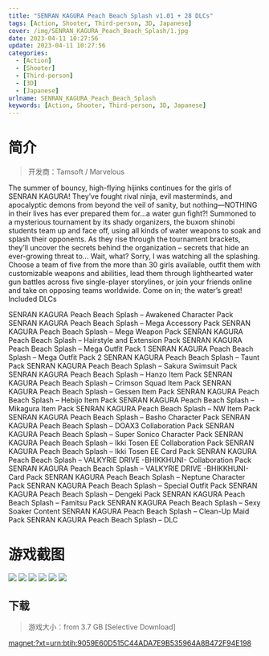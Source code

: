 ```yaml
---
title: "SENRAN KAGURA Peach Beach Splash v1.01 + 28 DLCs"
tags: [Action, Shooter, Third-person, 3D, Japanese]
cover: /img/SENRAN_KAGURA_Peach_Beach_Splash/1.jpg
date: 2023-04-11 10:27:56
update: 2023-04-11 10:27:56
categories: 
  - [Action]
  - [Shooter]
  - [Third-person]
  - [3D]
  - [Japanese]
urlname: SENRAN_KAGURA_Peach_Beach_Splash
keywords: [Action, Shooter, Third-person, 3D, Japanese]
---
```

# 简介

> 开发商：Tamsoft / Marvelous

The summer of bouncy, high-flying hijinks continues for the girls of SENRAN KAGURA! They’ve fought rival ninja, evil masterminds, and apocalyptic demons from beyond the veil of sanity, but nothing—NOTHING in their lives has ever prepared them for…a water gun fight?!
Summoned to a mysterious tournament by its shady organizers, the buxom shinobi students team up and face off, using all kinds of water weapons to soak and splash their opponents. As they rise through the tournament brackets, they’ll uncover the secrets behind the organization – secrets that hide an ever-growing threat to… Wait, what? Sorry, I was watching all the splashing.
Choose a team of five from the more than 30 girls available, outfit them with customizable weapons and abilities, lead them through lighthearted water gun battles across five single-player storylines, or join your friends online and take on opposing teams worldwide. Come on in; the water’s great!
Included DLCs

SENRAN KAGURA Peach Beach Splash – Awakened Character Pack
SENRAN KAGURA Peach Beach Splash – Mega Accessory Pack
SENRAN KAGURA Peach Beach Splash – Mega Weapon Pack
SENRAN KAGURA Peach Beach Splash – Hairstyle and Extension Pack
SENRAN KAGURA Peach Beach Splash – Mega Outfit Pack 1
SENRAN KAGURA Peach Beach Splash – Mega Outfit Pack 2
SENRAN KAGURA Peach Beach Splash – Taunt Pack
SENRAN KAGURA Peach Beach Splash – Sakura Swimsuit Pack
SENRAN KAGURA Peach Beach Splash – Hanzo Item Pack
SENRAN KAGURA Peach Beach Splash – Crimson Squad Item Pack
SENRAN KAGURA Peach Beach Splash – Gessen Item Pack
SENRAN KAGURA Peach Beach Splash – Hebijo Item Pack
SENRAN KAGURA Peach Beach Splash – Mikagura Item Pack
SENRAN KAGURA Peach Beach Splash – NW Item Pack
SENRAN KAGURA Peach Beach Splash – Basho Character Pack
SENRAN KAGURA Peach Beach Splash – DOAX3 Collaboration Pack
SENRAN KAGURA Peach Beach Splash – Super Sonico Character Pack
SENRAN KAGURA Peach Beach Splash – Ikki Tosen EE Collaboration Pack
SENRAN KAGURA Peach Beach Splash – Ikki Tosen EE Card Pack
SENRAN KAGURA Peach Beach Splash – VALKYRIE DRIVE -BHIKKHUNI- Collaboration Pack
SENRAN KAGURA Peach Beach Splash – VALKYRIE DRIVE -BHIKKHUNI- Card Pack
SENRAN KAGURA Peach Beach Splash – Neptune Character Pack
SENRAN KAGURA Peach Beach Splash – Special Outfit Pack
SENRAN KAGURA Peach Beach Splash – Dengeki Pack
SENRAN KAGURA Peach Beach Splash – Famitsu Pack
SENRAN KAGURA Peach Beach Splash – Sexy Soaker Content
SENRAN KAGURA Peach Beach Splash – Clean-Up Maid Pack
SENRAN KAGURA Peach Beach Splash – DLC

# 游戏截图

![](/img/SENRAN_KAGURA_Peach_Beach_Splash/2.jpg)
![](/img/SENRAN_KAGURA_Peach_Beach_Splash/3.jpg)
![](/img/SENRAN_KAGURA_Peach_Beach_Splash/4.jpg)
![](/img/SENRAN_KAGURA_Peach_Beach_Splash/5.jpg)
![](/img/SENRAN_KAGURA_Peach_Beach_Splash/6.jpg)
![](/img/SENRAN_KAGURA_Peach_Beach_Splash/7.jpg)


## 下载

> 游戏大小：from 3.7 GB [Selective Download]

[magnet:?xt=urn:btih:9059E60D515C44ADA7E9B535964A8B472F94E198](magnet:?xt=urn:btih:9059E60D515C44ADA7E9B535964A8B472F94E198)